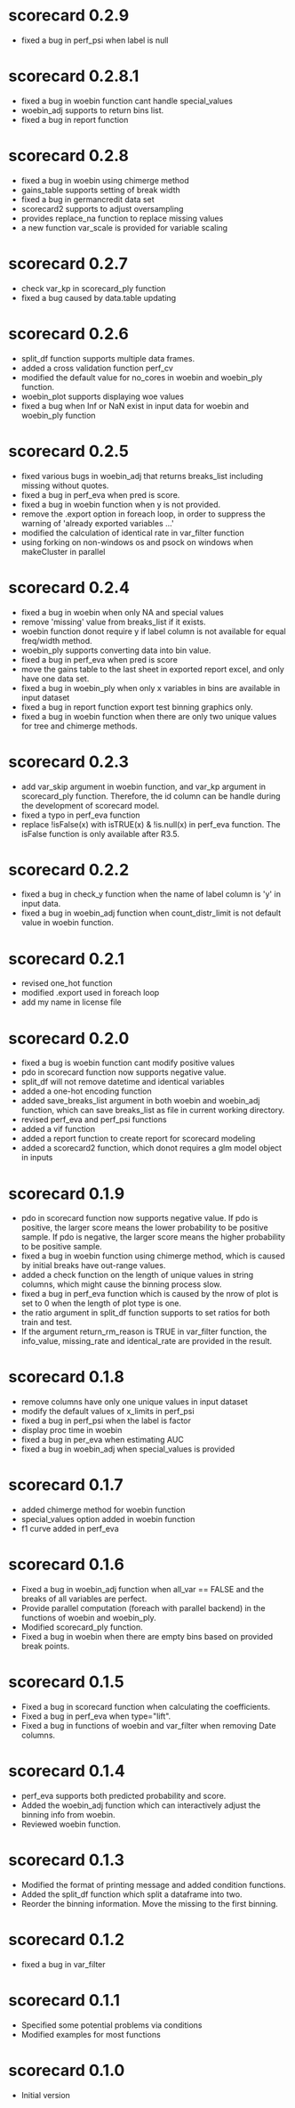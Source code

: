 # scorecard 0.2.9

* fixed a bug in perf_psi when label is null

# scorecard 0.2.8.1

* fixed a bug in woebin function cant handle special_values
* woebin_adj supports to return bins list.
* fixed a bug in report function

# scorecard 0.2.8

* fixed a bug in woebin using chimerge method
* gains_table supports setting of break width
* fixed a bug in germancredit data set
* scorecard2 supports to adjust oversampling 
* provides replace_na function to replace missing values
* a new function var_scale is provided for variable scaling 

# scorecard 0.2.7

* check var_kp in scorecard_ply function
* fixed a bug caused by data.table updating

# scorecard 0.2.6

* split_df function supports multiple data frames.
* added a cross validation function perf_cv
* modified the default value for no_cores in woebin and woebin_ply function.
* woebin_plot supports displaying woe values
* fixed a bug when Inf or NaN exist in input data for woebin and woebin_ply function

# scorecard 0.2.5

* fixed various bugs in woebin_adj that returns breaks_list including missing without quotes.
* fixed a bug in perf_eva when pred is score.
* fixed a bug in woebin function when y is not provided.
* remove the .export option in foreach loop, in order to suppress the warning of 'already exported variables ...'
* modified the calculation of identical rate in var_filter function
* using forking on non-windows os and psock on windows when makeCluster in parallel 

# scorecard 0.2.4

* fixed a bug in woebin when only NA and special values
* remove 'missing' value from breaks_list if it exists.
* woebin function donot require y if label column is not available for equal freq/width method. 
* woebin_ply supports converting data into bin value.
* fixed a bug in perf_eva when pred is score
* move the gains table to the last sheet in exported report excel, and only have one data set.
* fixed a bug in woebin_ply when only x variables in bins are available in input dataset
* fixed a bug in report function export test binning graphics only.
* fixed a bug in woebin function when there are only two unique values for tree and chimerge methods.

# scorecard 0.2.3

* add var_skip argument in woebin function, and var_kp argument in scorecard_ply function. Therefore, the id column can be handle during the development of scorecard model.
* fixed a typo in perf_eva function
* replace !isFalse(x) with isTRUE(x) & !is.null(x) in perf_eva function. The isFalse function is only available after R3.5. 

# scorecard 0.2.2

* fixed a bug in check_y function when the name of label column is 'y' in input data.
* fixed a bug in woebin_adj function when count_distr_limit is not default value in woebin function.

# scorecard 0.2.1

* revised one_hot function
* modified .export used in foreach loop
* add my name in license file

# scorecard 0.2.0

* fixed a bug is woebin function cant modify positive values
* pdo in scorecard function now supports negative value.
* split_df will not remove datetime and identical variables
* added a one-hot encoding function 
* added save_breaks_list argument in both woebin and woebin_adj function, which can save breaks_list as file in current working directory.
* revised perf_eva and perf_psi functions
* added a vif function
* added a report function to create report for scorecard modeling
* added a scorecard2 function, which donot requires a glm model object in inputs

# scorecard 0.1.9

* pdo in scorecard function now supports negative value. If pdo is positive, the larger score means the lower probability to be positive sample. If pdo is negative, the larger score means the higher probability to be positive sample.
* fixed a bug in woebin function using chimerge method, which is caused by initial breaks have out-range values.
* added a check function on the length of unique values in string columns, which might cause the binning process slow.
* fixed a bug in perf_eva function which is caused by the nrow of plot is set to 0 when the length of plot type is one.
* the ratio argument in split_df function supports to set ratios for both train and test.
* If the argument return_rm_reason is TRUE in var_filter function, the info_value, missing_rate and identical_rate are provided in the result.


# scorecard 0.1.8

* remove columns have only one unique values in input dataset
* modify the default values of x_limits in perf_psi
* fixed a bug in perf_psi when the label is factor
* display proc time in woebin
* fixed a bug in per_eva when estimating AUC
* fixed a bug in woebin_adj when special_values is provided

# scorecard 0.1.7

* added chimerge method for woebin function
* special_values option added in woebin function
* f1 curve added in perf_eva

# scorecard 0.1.6

* Fixed a bug in woebin_adj function when all_var == FALSE and the breaks of all variables are perfect. 
* Provide parallel computation (foreach with parallel backend) in the functions of woebin and woebin_ply.
* Modified scorecard_ply function.
* Fixed a bug in woebin when there are empty bins based on provided break points. 

# scorecard 0.1.5

* Fixed a bug in scorecard function when calculating the coefficients.
* Fixed a bug in perf_eva when type="lift". 
* Fixed a bug in functions of woebin and var_filter when removing Date columns. 

# scorecard 0.1.4

* perf_eva supports both predicted probability and score.
* Added the woebin_adj function which can interactively adjust the binning info from woebin.
* Reviewed woebin function.

# scorecard 0.1.3

* Modified the format of printing message and added condition functions.
* Added the split_df function which split a dataframe into two.
* Reorder the binning information. Move the missing to the first binning.

# scorecard 0.1.2

* fixed a bug in var_filter

# scorecard 0.1.1

* Specified some potential problems via conditions
* Modified examples for most functions

# scorecard 0.1.0

* Initial version



